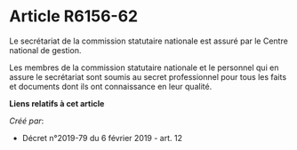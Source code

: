 # Article R6156-62

Le secrétariat de la commission statutaire nationale est assuré par le Centre national de gestion.

Les membres de la commission statutaire nationale et le personnel qui en assure le secrétariat sont soumis au secret
professionnel pour tous les faits et documents dont ils ont connaissance en leur qualité.

**Liens relatifs à cet article**

_Créé par_:

  - Décret n°2019-79 du 6 février 2019 - art. 12
